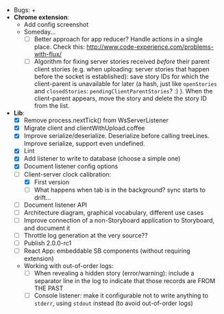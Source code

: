 - Bugs:
    + 
- **Chrome extension**:
    + Add config screenshot
    + Someday...
        * [ ] Better approach for app reducer? Handle actions in a single place. Check this: http://www.code-experience.com/problems-with-flux/
        * [ ] Algorithm for fixing server stories received *before* their parent client stories (e.g. when uploading: server stories that happen before the socket is established): save story IDs for which the client-parent is unavailable for later (a hash, just like `openStories` and `closedStories`: `pendingClientParentStories`? :) ). When the client-parent appears, move the story and delete the story ID from the list.
- **Lib**:
    + [x] Remove process.nextTick() from WsServerListener
    + [x] Migrate client and clientWithUpload.coffee
    + [x] Improve serialize/deserialize. Deserialize before calling treeLines. Improve serialize, support even undefined.
    + [x] Lint
    + [x] Add listener to write to database (choose a simple one)
    + [x] Document listener config options
    + [ ] Client-server clock calibration:
        * [x] First version
        * [ ] What happens when tab is in the background? sync starts to drift...
    + [ ] Document listener API
    + [ ] Architecture diagram, graphical vocabulary, different use cases
    + [ ] Improve connection of a non-Storyboard application to Storyboard, and document it
    + [ ] Throttle log generation at the very source??
    + [ ] Publish 2.0.0-rc1
    + [ ] React App: embeddable SB components (without requiring extension)
    + Working with out-of-order logs:
        * [ ] When revealing a hidden story (error/warning): include a separator line in the log to indicate that those records are FROM THE PAST
        * [ ] Console listener: make it configurable not to write anything to `stderr`, using `stdout` instead (to avoid out-of-order logs)

